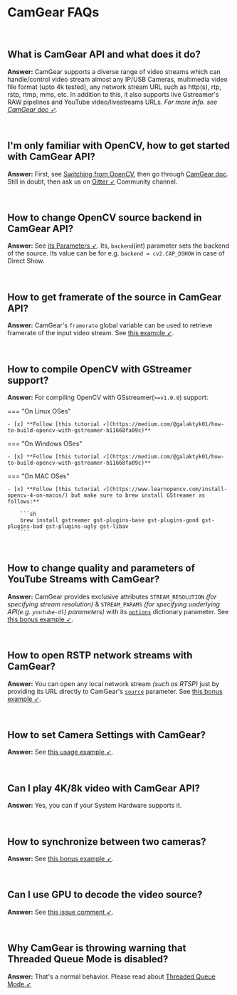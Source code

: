 <!--
===============================================
vidgear library source-code is deployed under the Apache 2.0 License:

Copyright (c) 2019 Abhishek Thakur(@abhiTronix) <abhi.una12@gmail.com>

Licensed under the Apache License, Version 2.0 (the "License");
you may not use this file except in compliance with the License.
You may obtain a copy of the License at

   http://www.apache.org/licenses/LICENSE-2.0

Unless required by applicable law or agreed to in writing, software
distributed under the License is distributed on an "AS IS" BASIS,
WITHOUT WARRANTIES OR CONDITIONS OF ANY KIND, either express or implied.
See the License for the specific language governing permissions and
limitations under the License.
===============================================
-->

# CamGear FAQs

&nbsp;

## What is CamGear API and what does it do?

**Answer:** CamGear supports a diverse range of video streams which can handle/control video stream almost any IP/USB Cameras, multimedia video file format (upto 4k tested), any network stream URL such as http(s), rtp, rstp, rtmp, mms, etc. In addition to this, it also supports live Gstreamer's RAW pipelines and YouTube video/livestreams URLs. _For more info. see [CamGear doc ➶](../../gears/camgear/overview/)._

&nbsp;

## I'm only familiar with OpenCV, how to get started with CamGear API?

**Answer:** First, see [Switching from OpenCV](../../switch_from_cv/#switching-videocapture-apis), then go through [CamGear doc](../../gears/camgear/overview/). Still in doubt, then ask us on [Gitter ➶](https://gitter.im/vidgear/community) Community channel.

&nbsp;


## How to change OpenCV source backend in CamGear API?

**Answer:** See [its Parameters ➶](../../gears/camgear/params/). Its, `backend`(int) parameter sets the backend of the source. Its value can be for e.g. `backend = cv2.CAP_DSHOW` in case of Direct Show.

&nbsp;

## How to get framerate of the source in CamGear API?

**Answer:** CamGear's `framerate` global variable can be used to retrieve framerate of the input video stream.  See [this example ➶](../../gears/writegear/compression/usage/#using-compression-mode-with-controlled-framerate).

&nbsp;

## How to compile OpenCV with GStreamer support?

**Answer:** For compiling OpenCV with GSstreamer(`>=v1.0.0`) support:

=== "On Linux OSes"

    - [x] **Follow [this tutorial ➶](https://medium.com/@galaktyk01/how-to-build-opencv-with-gstreamer-b11668fa09c)**

=== "On Windows OSes"

    - [x] **Follow [this tutorial ➶](https://medium.com/@galaktyk01/how-to-build-opencv-with-gstreamer-b11668fa09c)**

=== "On MAC OSes"
    
    - [x] **Follow [this tutorial ➶](https://www.learnopencv.com/install-opencv-4-on-macos/) but make sure to brew install GStreamer as follows:**

        ```sh
        brew install gstreamer gst-plugins-base gst-plugins-good gst-plugins-bad gst-plugins-ugly gst-libav
        ```

&nbsp;


## How to change quality and parameters of YouTube Streams with CamGear?

**Answer:** CamGear provides exclusive attributes `STREAM_RESOLUTION` _(for specifying stream resolution)_ & `STREAM_PARAMS` _(for specifying underlying API(e.g. `youtube-dl`) parameters)_ with its [`options`](../../gears/camgear/params/#options) dictionary parameter. See [this bonus example ➶](../camgear_ex/#using-variable-youtube-dl-parameters-in-camgear).


&nbsp;


## How to open RSTP network streams with CamGear?

**Answer:** You can open any local network stream _(such as RTSP)_ just by providing its URL directly to CamGear's [`source`](../../gears/camgear/params/#source) parameter. See [this bonus example ➶](../camgear_ex/#using-camgear-for-capturing-rstprtmp-urls).

&nbsp;

## How to set Camera Settings with CamGear?

**Answer:** See [this usage example ➶](../../gears/camgear/usage/#using-camgear-with-variable-camera-properties).

&nbsp;

## Can I play 4K/8k video with CamGear API?

**Answer:** Yes, you can if your System Hardware supports it.

&nbsp;

## How to synchronize between two cameras?

**Answer:** See [this bonus example ➶](../camgear_ex/#synchronizing-two-sources-in-camgear).

&nbsp;

## Can I use GPU to decode the video source?

**Answer:** See [this issue comment ➶](https://github.com/abhiTronix/vidgear/issues/69#issuecomment-551112764).

&nbsp;

## Why CamGear is throwing warning that Threaded Queue Mode is disabled?

**Answer:** That's a normal behavior. Please read about [Threaded Queue Mode ➶](../../bonus/TQM/)

&nbsp;